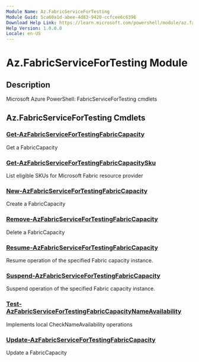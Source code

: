 ```yaml
---
Module Name: Az.FabricServiceForTesting
Module Guid: 5ca60a1d-abee-4d83-9420-ccfcee6c6396
Download Help Link: https://learn.microsoft.com/powershell/module/az.fabricservicefortesting
Help Version: 1.0.0.0
Locale: en-US
---
```


# Az.FabricServiceForTesting Module
## Description
Microsoft Azure PowerShell: FabricServiceForTesting cmdlets

## Az.FabricServiceForTesting Cmdlets
### [Get-AzFabricServiceForTestingFabricCapacity](Get-AzFabricServiceForTestingFabricCapacity.md)
Get a FabricCapacity

### [Get-AzFabricServiceForTestingFabricCapacitySku](Get-AzFabricServiceForTestingFabricCapacitySku.md)
List eligible SKUs for Microsoft Fabric resource provider

### [New-AzFabricServiceForTestingFabricCapacity](New-AzFabricServiceForTestingFabricCapacity.md)
Create a FabricCapacity

### [Remove-AzFabricServiceForTestingFabricCapacity](Remove-AzFabricServiceForTestingFabricCapacity.md)
Delete a FabricCapacity

### [Resume-AzFabricServiceForTestingFabricCapacity](Resume-AzFabricServiceForTestingFabricCapacity.md)
Resume operation of the specified Fabric capacity instance.

### [Suspend-AzFabricServiceForTestingFabricCapacity](Suspend-AzFabricServiceForTestingFabricCapacity.md)
Suspend operation of the specified Fabric capacity instance.

### [Test-AzFabricServiceForTestingFabricCapacityNameAvailability](Test-AzFabricServiceForTestingFabricCapacityNameAvailability.md)
Implements local CheckNameAvailability operations

### [Update-AzFabricServiceForTestingFabricCapacity](Update-AzFabricServiceForTestingFabricCapacity.md)
Update a FabricCapacity

